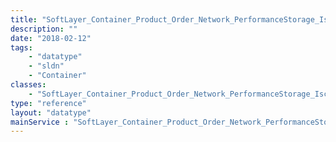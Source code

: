 ```yaml
---
title: "SoftLayer_Container_Product_Order_Network_PerformanceStorage_Iscsi"
description: ""
date: "2018-02-12"
tags:
    - "datatype"
    - "sldn"
    - "Container"
classes:
    - "SoftLayer_Container_Product_Order_Network_PerformanceStorage_Iscsi"
type: "reference"
layout: "datatype"
mainService : "SoftLayer_Container_Product_Order_Network_PerformanceStorage_Iscsi"
---
```

